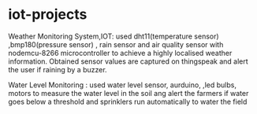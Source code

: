 # iot-projects

Weather Monitoring System,IOT: used dht11(temperature sensor) ,bmp180(pressure sensor) , rain sensor and air quality sensor with nodemcu-8266 microcontroller to achieve a highly localised weather information. Obtained sensor values are captured on thingspeak and alert the user if raining by a buzzer.

Water Level Monitoring : used water level sensor, aurduino, ,led bulbs, motors to measure the water level in the soil ang alert the farmers if water goes below a threshold and sprinklers run automatically to water the field
